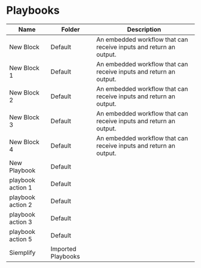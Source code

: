 # Playbooks
|Name|Folder|Description|
|----|------|-----------|
|New Block|Default|An embedded workflow that can receive inputs and return an output.|
|New Block 1|Default|An embedded workflow that can receive inputs and return an output.|
|New Block 2|Default|An embedded workflow that can receive inputs and return an output.|
|New Block 3|Default|An embedded workflow that can receive inputs and return an output.|
|New Block 4|Default|An embedded workflow that can receive inputs and return an output.|
|New Playbook|Default||
|playbook action 1|Default||
|playbook action 2|Default||
|playbook action 3|Default||
|playbook action 5|Default||
|Siemplify|Imported Playbooks||
